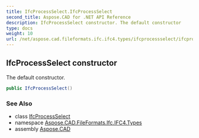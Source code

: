 ```yaml
---
title: IfcProcessSelect.IfcProcessSelect
second_title: Aspose.CAD for .NET API Reference
description: IfcProcessSelect constructor. The default constructor
type: docs
weight: 10
url: /net/aspose.cad.fileformats.ifc.ifc4.types/ifcprocessselect/ifcprocessselect/
---
```

## IfcProcessSelect constructor

The default constructor.

```csharp
public IfcProcessSelect()
```

### See Also

* class [IfcProcessSelect](../)
* namespace [Aspose.CAD.FileFormats.Ifc.IFC4.Types](../../ifcprocessselect/)
* assembly [Aspose.CAD](../../../)


